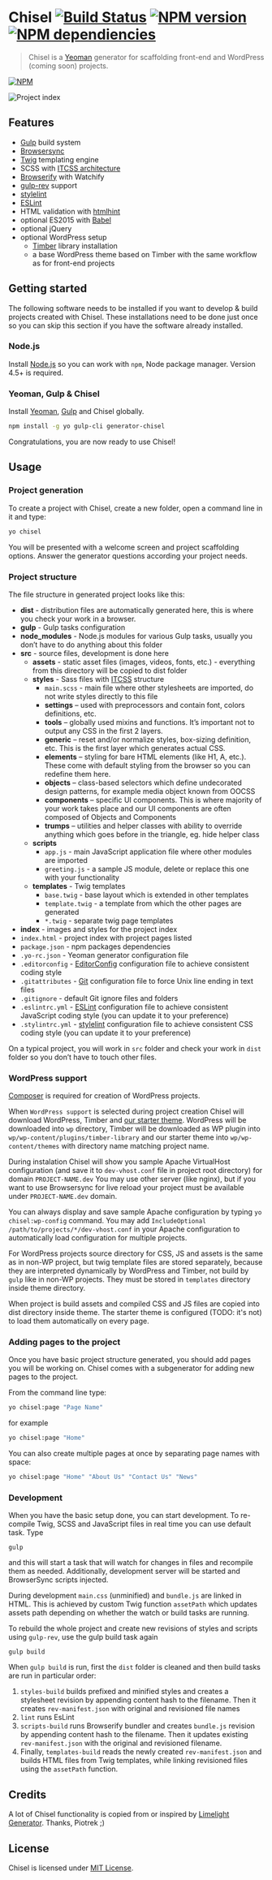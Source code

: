 # Chisel [![Build Status](https://travis-ci.org/xfiveco/generator-chisel.svg?branch=master)](https://travis-ci.org/xfiveco/generator-chisel) [![NPM version](https://badge.fury.io/js/generator-chisel.svg)](https://badge.fury.io/js/generator-chisel) [![NPM dependiencies](https://david-dm.org/xfiveco/generator-chisel.svg)](https://david-dm.org/xfiveco/generator-chisel)

> Chisel is a [Yeoman](http://yeoman.io) generator for scaffolding front-end and WordPress (coming soon) projects.

[![NPM](https://nodei.co/npm/generator-chisel.png?downloads=true)](https://nodei.co/npm/generator-chisel/)

![Project index](docs/img/project-index.jpg)

## Features
- [Gulp](http://gulpjs.com/) build system
- [Browsersync](https://www.browsersync.io/)
- [Twig](http://twig.sensiolabs.org/) templating engine
- SCSS with [ITCSS architecture](https://www.xfive.co/blog/itcss-scalable-maintainable-css-architecture/)
- [Browserify](http://browserify.org/) with Watchify
- [gulp-rev](https://github.com/sindresorhus/gulp-rev) support
- [stylelint](http://stylelint.io/)
- [ESLint](http://eslint.org/)
- HTML validation with [htmlhint](https://github.com/bezoerb/gulp-htmlhint)
- optional ES2015 with [Babel](https://babeljs.io/)
- optional jQuery
- optional WordPress setup
  - [Timber](http://upstatement.com/timber/) library installation
  - a base WordPress theme based on Timber with the same workflow as for front-end projects

## Getting started

The following software needs to be installed if you want to develop &amp; build projects created with Chisel. These installations need to be done just once so you can skip this section if you have the software already installed.

### Node.js
Install [Node.js](http://nodejs.org/) so you can work with `npm`, Node package manager. Version 4.5+ is required.

### Yeoman, Gulp &amp; Chisel
Install [Yeoman](http://yeoman.io/), [Gulp](http://gulpjs.com/) and Chisel globally.

```bash
npm install -g yo gulp-cli generator-chisel
```

Congratulations, you are now ready to use Chisel!

## Usage

### Project generation

To create a project with Chisel, create a new folder, open a command line in it and type:

```bash
yo chisel
```

You will be presented with a welcome screen and project scaffolding options. Answer the generator questions according your project needs.

### Project structure

The file structure in generated project looks like this:

- **dist** - distribution files are automatically generated here, this is where you check your work in a browser.
- **gulp** - Gulp tasks configuration
- **node_modules** - Node.js modules for various Gulp tasks, usually you don’t have to do anything about this folder
- **src** - source files, development is done here
  - **assets** - static asset files (images, videos, fonts, etc.) - everything from this directory will be copied to dist folder
  - **styles** - Sass files with [ITCSS](https://www.xfive.co/blog/itcss-scalable-maintainable-css-architecture/) structure
    - `main.scss` - main file where other stylesheets are imported, do not write styles directly to this file
    - **settings** – used with preprocessors and contain font, colors definitions, etc.
    - **tools** – globally used mixins and functions. It’s important not to output any CSS in the first 2 layers.
    - **generic** – reset and/or normalize styles, box-sizing definition, etc. This is the first layer which generates actual CSS.
    - **elements** – styling for bare HTML elements (like H1, A, etc.). These come with default styling from the browser so you can redefine them here.
    - **objects** – class-based selectors which define undecorated design patterns, for example media object known from OOCSS
    - **components** – specific UI components. This is where majority of your work takes place and our UI components are often composed of Objects and Components
    - **trumps** – utilities and helper classes with ability to override anything which goes before in the triangle, eg. hide helper class
  - **scripts**
    - `app.js` - main JavaScript application file where other modules are imported
    - `greeting.js` - a sample JS module, delete or replace this one with your functionality
  - **templates** - Twig templates
    - `base.twig` - base layout which is extended in other templates
    - `template.twig` - a template from which the other pages are generated
    - `*.twig` - separate twig page templates
- **index** - images and styles for the project index
- `index.html` - project index with project pages listed
- `package.json` - npm packages dependencies
- `.yo-rc.json` - Yeoman generator configuration file
- `.editorconfig` - [EditorConfig](http://editorconfig.org/) configuration file to achieve consistent coding style
- `.gitattributes` - [Git](http://git-scm.com/) configuration file to force Unix line ending in text files
- `.gitignore` - default Git ignore files and folders
- `.eslintrc.yml` - [ESLint](http://eslint.org/) configuration file to achieve consistent JavaScript coding style (you can update it to your preference)
- `.stylintrc.yml` - [stylelint](http://stylelint.io/) configuration file to achieve consistent CSS coding style (you can update it to your preference)

On a typical project, you will work in `src` folder and check your work in `dist` folder so you don’t have to touch other files.

### WordPress support
[Composer](https://getcomposer.org/) is required for creation of WordPress projects.

When `WordPress support` is selected during project creation Chisel will download WordPress, Timber and [our starter theme](https://github.com/xfiveco/chisel-starter-theme). WordPress will be downloaded into `wp` directory, Timber will be downloaded as WP plugin into `wp/wp-content/plugins/timber-library` and our starter theme into `wp/wp-content/themes` with directory name matching project name.

During instalation Chisel will show you sample Apache VirtualHost configuration (and save it to `dev-vhost.conf` file in project root directory) for domain `PROJECT-NAME.dev` You may use other server (like nginx), but if you want to use Browsersync for live reload your project must be available under `PROJECT-NAME.dev` domain.

You can always display and save sample Apache configuration by typing `yo chisel:wp-config` command. You may add `IncludeOptional /path/to/projects/*/dev-vhost.conf` in your Apache configuration to automatically load configuration for multiple projects.

For WordPress projects source directory for CSS, JS and assets is the same as in non-WP project, but twig template files are stored separately, because they are interpreted dynamically by WordPress and Timber, not build by `gulp` like in non-WP projects. They must be stored in `templates` directory inside theme directory.

When project is build assets and compiled CSS and JS files are copied into dist directory inside theme. The starter theme is configured (TODO: it's not) to load them automatically on every page.


### Adding pages to the project
Once you have basic project structure generated, you should add pages you will be working on. Chisel comes with a subgenerator for adding new pages to the project.

From the command line type:

```bash
yo chisel:page "Page Name"
```

for example

```bash
yo chisel:page "Home"
```

You can also create multiple pages at once by separating page names with space:

```bash
yo chisel:page "Home" "About Us" "Contact Us" "News"
```

### Development

When you have the basic setup done, you can start development. To re-compile Twig, SCSS and JavaScript files in real time you can use default task. Type

```
gulp
```

and this will start a task that will watch for changes in files and recompile them as needed. Additionally, development server will be started and BrowserSync scripts injected.

During development `main.css` (unminified) and `bundle.js` are linked in HTML. This is achieved by custom Twig function `assetPath` which updates assets path depending on whether the watch or build tasks are running.

To rebuild the whole project and create new revisions of styles and scripts using `gulp-rev`, use the gulp build task again

```
gulp build
```

When `gulp build` is run, first the `dist` folder is cleaned and then build tasks are run in particular order:

1. `styles-build` builds prefixed and minified styles and creates a stylesheet revision by appending content hash to the filename. Then it creates `rev-manifest.json` with original and revisioned file names
2. `lint` runs EsLint
3. `scripts-build` runs Browserify bundler and creates `bundle.js` revision by appending content hash to the filename. Then it updates existing `rev-manifest.json` with the original and revisioned filename.
4. Finally, `templates-build` reads the newly created `rev-manifest.json` and builds HTML files from Twig templates, while linking revisioned files using the `assetPath` function.

## Credits
A lot of Chisel functionality is copied from or inspired by [Limelight Generator](https://github.com/piotrkulpinski/generator-limelight). Thanks, Piotrek ;)

## License
Chisel is licensed under [MIT License](LICENSE).
